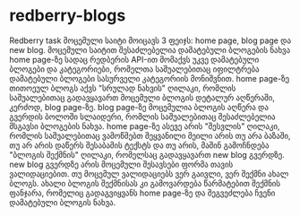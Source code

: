 # redberry-blogs
Redberry task
მოცემული საიტი მოიცავს 3 ფეიჯს: home page, blog page და new blog. მოცემული საიტით შესაძლებელია დამატებული ბლოგების ნახვა home page-ზე სადაც რედბერის API-ით მომაქვს უკვე დამატებული ბლოგები და კატეგორიები, რომელთა საშუალებითაც იფილტრება დამატებული ბლოგები სასურველი კატეგორიის მონიშვნით. home page-ზე თითოეულ ბლოგს აქვს "სრულად ნახვის" ღილაკი, რომლის საშუალებითაც გადავყავართ მოცემული ბლოგის დეტალურ აღწერაში, კერძოდ, blog page-ზე. blog page-ზე მოცემულია ბლოგის აღწერა და გვერდის ბოლოში სლაიდერი, რომლის საშუალებითაც შესაძლებელია მსგავსი ბლოგების ნახვა. home page-ზე ასევე არის "შესვლის" ღილაკი, რომლის საშუალებითაც ვამოწმებთ შეყვანილი მეილი არის თუ არა ბაზაში, თუ არ არის დაწერს შესაბამის ტექსტს და თუ არის, მაშინ გამოჩნდება "ბლოგის შექმნის" ღილაკი, რომელსაც გადავყავართ new blog გვერდზე. new blog გვერდზე არის მოცემული შესავსები ფორმა თავის ვალიდაციებით. თუ მოცემულ ვალიდაციებს ვერ გაივლი, ვერ შექმნი ახალ ბლოგს. ახალი ბლოგის შექმნისას კი გამოვარდება წარმატებით შექმნის ფანჯარა, რომელიც გადაგვიყვანს home page-ზე და შეგვეძლება ჩვენი დამატებული ბლოგის ნახვა.
